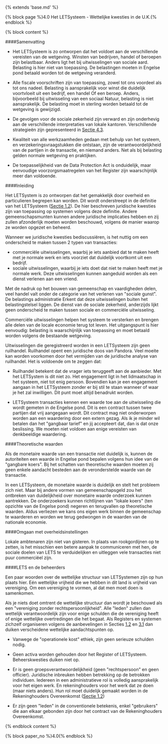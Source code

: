 {% extends 'base.md' %}

{% block page %}4.0 Het LETSysteem - Wettelijke kwesties in de U.K.{% endblock %}

{% block content %}

####Samenvatting

* Het LETSysteem is zo ontworpen dat het voldoet aan de verschillende vereisten van de 
wetgeving. Winsten van bedrijven, handel of beroepen zijn belastbaar. Anders ligt het
bij uitwisselingen van sociale aard. Belasting is hier niet van toepassing. De belastingen
moeten in Engelse pond betaald worden tot de wetgeving veranderd.

* Alle fiscale voorschriften zijn van toepassing, zowel tot ons voordeel als tot ons nadeel.
Belasting is aansprakelijk voor winst die duidelijk voortvloeit uit een bedrijf, een handel
Of een beroep. Anders, bijvoorbeeld bij uitwisseling van een sociaal
Natuur, belasting is niet aansprakelijk. De belasting moet in sterling worden betaald tot de wetgeving
is gewijzigd.

* De gevolgen voor de sociale zekerheid zijn verward en zijn onderhevig aan de verschillende
interpretaties van lokale kantoren. Verschillende strategieën zijn gepresenteerd 
in [Sectie 4.3](4.3.html).

* Kwaliteit van alle werkzaamheden gedaan met behulp van het systeem, en verzekeringsvraagstukken
die ontstaan, zijn de verantwoordelijkheid van de partijen in de transactie, en
niemand anders. Net als bij belasting gelden normale wetgeving en praktijken.

* De toepasselijkheid van de Data Protection Act is onduidelijk, maar eenvoudige
voorzorgsmaatregelen van het Register zijn waarschijnlijk meer dan
voldoende.

####Inleiding

Het LETSystem is zo ontworpen dat het gemakkelijk door overheid en particulieren begrepen
kan worden. Dit wordt onderstreept in de definitie van het LETSysteem ([Sectie 1.2](1.2.html)). 
De hier beschreven juridische kwesties zijn van toepassing op systemen volgens deze definitie. 
Andere gemeenschapsmunten kunnen andere juridische implicaties hebben en zij zullen 
afzonderlijk moeten worden beschouwd, volgens de manier waarop ze worden opgezet en beheerd.

Wanneer we juridische kwesties bediscussiëren, is het nuttig om een onderscheid te maken
tussen 2 typen van transacties:

* commerciële uitwisselingen, waarbij je iets aanbied dat te maken heeft met je normale werk en
iets voorziet dat duidelijk voortkomt uit een bedrijf.
* sociale uitwisselingen, waarbij je iets doet dat niet te maken heeft met je normale werk. Deze
uitwisselingen kunnen aangeduid worden als een dienst verlenen aan een vriend.

Met de nadruk op het bouwen van gemeenschap en vaardigheden delen, veel handel
valt onder de categorie van het verlenen van "sociale gunst". De belastings administratie
Erkent dat deze uitwisselingen buiten het belastingstelsel liggen. De dienst van de sociale
zekerheid, anderzijds lijkt geen onderscheid te maken tussen sociale en
commerciële uitwisseling.

Commerciële uitwisselingen helpen het systeem te versterken en brengen alle delen van
de locale economie terug tot leven. Het uitgangspunt is hier eenvoudig: belasting
is waarschijnlijk van toepassing en moet betaald worden volgens de bestaande wetgeving.

Uitwisselingen die geregistreerd worden in een LETSysteem zijn geen ruilhandel. 
Ruilhandel opent een juridische doos van Pandora. Veel moeite kan worden voorkomen 
door het vermijden van de juridische analyse van ruilhandel. Het is voldoende om te 
zeggen dat:

* Ruilhandel betekent dat de vrager iets teruggeeft aan de aanbieder.
Met het LETSystem is dit niet zo. Het engagement ligt in het lidmaatschap in 
het systeem, niet tot enig persoon. Bovendien kan je een engagement aangaan
in het LETSysteem zonder er bij stil te staan wanneer of waar je het zal
inwilligen. Dit punt moet altijd benadrukt worden.

* LETSysteem transacties kennen een waarde toe aan de uitwisseling die wordt gemeten in
de Engelse pond. Dit is een contract tussen twee partijen dat vrij aangegaan wordt.
Dit contract mag niet onderworpen worden aan een waardering door een 
extern gezag. Als ik je minder wil betalen dan het "gangbaar tarief" en
jij accepteert dat, dan is dat onze beslissing. We moeten niet voldoen aan enige 
vereisten van denkbeeldige waardering.

####Theoretische waarden

Als de monetaire waarde van een transactie niet duidelijk is, kunnen de 
autoriteiten een waarde in Engelse pond bepalen volgens hun idee van de 
"gangbare koers". Bij het schatten van theoretische waarden moeten zij geen
enkele aandacht besteden aan de veronderstelde waarde van de transactie.

In een LETSysteem, de monetaire waarde is duidelijk en stelt het probleem 
zich niet. Maar bij andere vormen van gemeenschapsgeld zou het ontbreken 
van duidelijkheid over monetaire waarde onderzoek kunnen aantrekken. 
De onderzoekers kunnen richtlijnen van "lokale koers" (ten opzichte van 
de Engelse pond) negeren en terugvallen op theoretische waarden. Aldus verliezen
we kans ons eigen werk binnen de gemeenschap te waarderen en worden we 
terug gedwongen in de waarden van de nationale economie.

####Omgaan met overheidsinstellingen

Lokale ambtenaren zijn niet van gisteren. In plaats van rookgordijnen op 
te zetten, is het misschien een betere aanpak te communiceren met hen, 
de sociale doelen van LETS te verduidelijken en uitleggen vele transacties 
niet puur commerciëel zijn.

####LETS en de beheerders

Een paar woorden over de wettelijke structuur van LETSystemen zijn op hun 
plaats hier. Eén wettelijke vrijheid die we hebben in dit land is vrijheid 
van vereniging. Om een vereniging te vormen, al dat men moet doen is samenkomen.

Als je niets doet omtrent de wettelijke structuur dan wordt je beschouwd als een
"vereniging zonder rechtspersoonlijkheid". Alle "leden" zullen dan wettelijk 
verantwoordelijk zijn voor enige schulden die de vereniging heeft of enige 
wettelijke overtredingen die het begaat. Als Registers en systemen zichzelf 
organiseren volgens de aanbevelingen in Secties [1.2](1.2.html) en [3.1](3.1.html)
dan duiken verscheidene wettelijke aandachtspunten op.

* Vanwege de "operationele kost" ethiek, zijn geen serieuze schulden nodig.

* Geen activa worden gehouden door het Register of LETSysteem. Beheerskwesties 
duiken niet op.

* Er is geen groepsverantwoordelijkheid (geen "rechtspersoon" en geen officier).
Juridische inbreuken hebben betrekking op de betrokken individuen. Iedereen in 
een administratieve rol is volledig aansprakelijk voor het eigen werk.
En rekeninghouders voor het werk dat ze doen (maar niets anders). Hun rol
moet duidelijk gemaakt worden in de Rekeninghouders Overeenkomst ([Sectie 1.2](1.2.html))

* Er zijn geen "leden" in de conventionele betekenis, enkel "gebruikers" die 
aan elkaar gebonden zijn door het contract van de Rekeninghouders Overeenkomst.

{% endblock content %}

{% block paper_no %}4.0{% endblock %}

